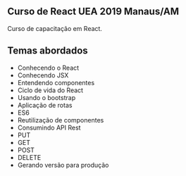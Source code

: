 ## Curso de React UEA 2019 Manaus/AM

Curso de capacitação em React.

## Temas abordados
- Conhecendo o React
- Conhecendo JSX
- Entendendo componentes
- Ciclo de vida do React
- Usando o bootstrap
- Aplicação de rotas
- ES6
- Reutilização de componentes
- Consumindo API Rest
- PUT
- GET
- POST
- DELETE
- Gerando versão para produção
